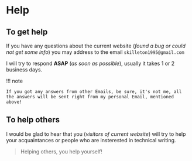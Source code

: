 # Help

## To get help

If you have any questions about the current website (*found a bug or could not get some info*) you may address to the email ```skilleton1995@gmail.com```

I will try to respond **ASAP** (*as soon as possible*), usually it takes 1 or 2 business days.

!!! note

    If you got any answers from other Emails, be sure, it's not me, all the answers will be sent right from my personal Email, mentioned above!

## To help others


I would be glad to hear that you (*visitors of current website*) will try to help your acquaintances or people who are insterested in technical writing.

> Helping others, you help yourself!